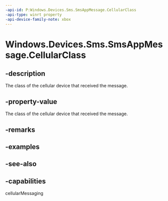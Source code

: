 ```yaml
---
-api-id: P:Windows.Devices.Sms.SmsAppMessage.CellularClass
-api-type: winrt property
-api-device-family-note: xbox
---
```


<!-- Property syntax
public Windows.Devices.Sms.CellularClass CellularClass { get; }
-->

# Windows.Devices.Sms.SmsAppMessage.CellularClass

## -description
The class of the cellular device that received the message.

## -property-value
The class of the cellular device that received the message.

## -remarks

## -examples

## -see-also


## -capabilities
cellularMessaging
